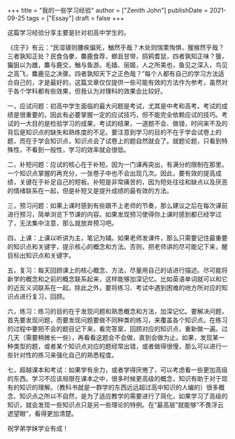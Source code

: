 +++
title = "我的一些学习经验"
author = ["Zenith John"]
publishDate = 2021-09-25
tags = ["Essay"]
draft = false
+++

这篇学习经验分享主要是针对初高中学生的。

《庄子》有云：“民湿寝则腰疾偏死，鰌然乎哉？木处则惴栗恂惧，猨猴然乎哉？三者孰知正处？民食刍豢，麋鹿食荐，蝍且甘带，鸱鸦耆鼠，四者孰知正味？猨，猵狙以为雌，麋与鹿交，鰌与鱼游。毛嫱、丽姬，人之所美也，鱼见之深入，鸟见之高飞，麋鹿见之决骤。四者孰知天下之正色哉？”每个人都有自己的学习方法适合自己的，才是最好的，这篇文章仅仅提供一些可能有效的方法作为参考，虽然对于各个学科都有些效果，但我认为对理科的效果会比较好。

一，应试问题：初高中学生面临的最大问题是考试，尤其是中考和高考。考试的成绩是很重要的，因此有必要掌握一定的应试技巧，但不能完全依赖应试的技巧。考试的一大目的是检验学习的成果，考试的结果，一道题不会、做错，时间来不及的背后是知识点的缺失和熟练度的不足。要注意到学习的目的不在于学会试卷上的题，而在于学会知识点，知识点会了试卷上的题自然就会了。就题论题，只看到特殊性，不看到一般性，学习的效率就会很低。

二，补短问题：应试的核心在于补短。因为一门课再突出，有满分的限制在那里。一个知识点掌握的再充分，一张卷子中也不会出现几次。因此，要有效的提高成绩，关键在于补足自己的短板。补短是非常痛苦的，因为短处往往和缺点以及厌恶的情绪联系在一起，但是补短又是提升成绩的最有效的方法。

三，预习问题：如果上课时感到有些跟不上老师的节奏，那么建议之后在每次课前进行预习，简单浏览下节课的内容。如果发现预习使得你上课时感到都已经学过了，无法集中注意，那么就放弃预习吧。

四，上课：上课以听讲为主，笔记为辅。如果老师发课件，那么只需要记住最重要的知识点和关键字，提示核心的概念和方法。否则，把老师讲的尽可能记下来，醒目标出知识点和关键字。

五，复习：每天回顾课上的核心概念、方法，尽量用自己的话进行描述。尽可能将新学的概念和之前的概念联系起来，这样能够加深记忆。比如英语单词就可以和它的近反义词联系在一起。除此之外，要将练习、考试中遇到困难的地方所对应的知识点进行复习，回顾。

六，练习：练习的目的在于发现问题和熟悉概念和方法，加深记忆。要解决问题，首先要发现问题，而要发现问题要做不同种类的练习，来覆盖各个知识点。在练习的过程中要把不会的题目记下来，看完答案，回顾对应的知识点，重新做一遍。过几天（需要稍微长一些），再看看这题会不会做，直到会做为止。如果，发现某一种类型的题，或者某个知识点对应的题经常出错，或者做得很慢，那么可以进行一些针对性的练习来强化自己的熟悉程度。

七，超越课本和考试：如果学有余力，或者学得厌倦了，可以考虑看一些更加高级的东西。学习不应该局限在课本之中，很多时候更高级的概念，知识有助于对于现有的知识的理解。（教科书就是一群学的东西远远超过高中知识的人编的）很多概念、知识点之所以不自然，是为了适应教学的需要进行了简化，如果学习了高级的知识，就会发现一些知识点只是另一些理论的特例。在“最高层”就能够“不畏浮云遮望眼”，看得更加清楚。

祝学弟学妹学业有成！
